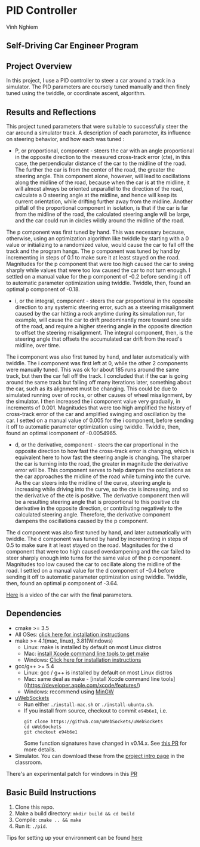 # PID Controller

Vinh Nghiem

Self-Driving Car Engineer Program
---

## Project Overview

In this project, I use a PID controller to steer a car around a track in a simulator.  The PID parameters are coursely tuned manually and then finely tuned using the twiddle, or coordinate ascent, algorithm.  

## Results and Reflections

This project tuned parameters that were suitable to successfully steer the car around a simulator track. A description of each parameter, its influence on steering behavior, and how each was tuned :

* P, or proportional, component  - steers the car with an angle proportional in the opposite direction to the measured cross-track error (cte), in this case, the perpendicular distance of the car to the midline of the road.  The further the car is from the center of the road, the greater the steering angle.  This component alone, however, will lead to oscillations along the midline of the road, because when the car is at the midline, it will almost always be oriented unparallel to the direction of the road, calculate a 0 steering angle at the midline, and hence will keep its current orientation, while drifting further away from the midline.  Another pitfall of the proportional component in isolation, is that if the car is far from the midline of the road, the calculated steering angle will be large, and the car could run in circles wildly around the midline of the road.

The p component was first tuned by hand.  This was necessary because, otherwise, using an optimization algorithm like twiddle by starting with a 0 value or initializing to a randomized value, would cause the car to fall off the track and the program hangs.  The p component was tuned by hand by incrementing in steps of 0.1 to make sure it at least stayed on the road.  Magnitudes for the p component that were too high caused the car to swing sharply while values that were too low caused the car to not turn enough.  I settled on a manual value for the p component of -0.2 before sending it off to automatic parameter optimization using twiddle.  Twiddle, then, found an optimal p component of -0.18.

* i, or the integral, component - steers the car proportional in the opposite direction to any systemic steering error, such as a steering misalignment caused by the car hitting a rock anytime during its simulation run, for example, will cause the car to drift predominantly more toward one side of the road, and require a higher steering angle in the opposite direction to offset the steering misalignment.  The integral component, then, is the steering angle that offsets the accumulated car drift from the road's midline, over time.

The i component was also first tuned by hand, and later automatically with twiddle.  The i component was first left at 0, while the other 2 components were manually tuned.  This was ok for about 185 runs around the same track, but then the car fell off the track.  I concluded that if the car is going around the same track but falling off many iterations later, something about the car, such as its alignment must be changing.  This could be due to simulated running over of rocks, or other causes of wheel misalignment, by the simulator.  I then increased the i component value very gradually, in increments of 0.001.  Magnitudes that were too high amplified the history of cross-track error of the car and amplified swinging and oscillation by the car.  I setted on a manual value of 0.005 for the i component, before sending it off to automatic parameter optimization using twiddle.  Twiddle, then, found an optimal icomponent of -0.0054965.

* d, or the derivative, component - steers the car proportional in the opposite direction to how fast the cross-track error is changing, which is equivalent here to how fast the steering angle is changing.  The sharper the car is turning into the road, the greater in magnitude the derivative error will be.  This component serves to help dampen the oscillations as the car approaches the midline of the road while turning into the curve.  As the car steers into the midline of the curve, steering angle is increasing while driving into the curve, so the cte is increasing, and so the derivative of the cte is positive. The derivative component then will be a resulting steering angle that is proportional to this positive cte derivative in the opposite direction, or contributing negatively to the calculated steering angle.  Therefore, the derivative component dampens the oscillations caused by the p component.

The d component was also first tuned by hand, and later automatically with twiddle.  The d component was tuned by hand by incrementing in steps of 0.5 to make sure it at least stayed on the road.  Magnitudes for the d component that were too high caused overdampening and the car failed to steer sharply enough into turns for the same value of the p component. Magnitudes too low caused the car to oscillate along the midline of the road.  I settled on a manual value for the d component of -0.4 before sending it off to automatic parameter optimization using twiddle.  Twiddle, then, found an optimal p component of -3.64.

[Here](http://github.com/gradient100/PID-Controller/blob/master/demo.mov) is a video of the car with the final parameters.


## Dependencies

* cmake >= 3.5
 * All OSes: [click here for installation instructions](https://cmake.org/install/)
* make >= 4.1(mac, linux), 3.81(Windows)
  * Linux: make is installed by default on most Linux distros
  * Mac: [install Xcode command line tools to get make](https://developer.apple.com/xcode/features/)
  * Windows: [Click here for installation instructions](http://gnuwin32.sourceforge.net/packages/make.htm)
* gcc/g++ >= 5.4
  * Linux: gcc / g++ is installed by default on most Linux distros
  * Mac: same deal as make - [install Xcode command line tools]((https://developer.apple.com/xcode/features/)
  * Windows: recommend using [MinGW](http://www.mingw.org/)
* [uWebSockets](https://github.com/uWebSockets/uWebSockets)
  * Run either `./install-mac.sh` or `./install-ubuntu.sh`.
  * If you install from source, checkout to commit `e94b6e1`, i.e.
    ```
    git clone https://github.com/uWebSockets/uWebSockets 
    cd uWebSockets
    git checkout e94b6e1
    ```
    Some function signatures have changed in v0.14.x. See [this PR](https://github.com/udacity/CarND-MPC-Project/pull/3) for more details.
* Simulator. You can download these from the [project intro page](https://github.com/udacity/self-driving-car-sim/releases) in the classroom.

There's an experimental patch for windows in this [PR](https://github.com/udacity/CarND-PID-Control-Project/pull/3)

## Basic Build Instructions

1. Clone this repo.
2. Make a build directory: `mkdir build && cd build`
3. Compile: `cmake .. && make`
4. Run it: `./pid`. 

Tips for setting up your environment can be found [here](https://classroom.udacity.com/nanodegrees/nd013/parts/40f38239-66b6-46ec-ae68-03afd8a601c8/modules/0949fca6-b379-42af-a919-ee50aa304e6a/lessons/f758c44c-5e40-4e01-93b5-1a82aa4e044f/concepts/23d376c7-0195-4276-bdf0-e02f1f3c665d)

